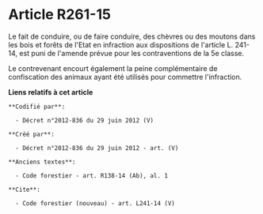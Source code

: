 # Article R261-15

Le fait de conduire, ou de faire conduire, des chèvres ou des moutons dans les bois et forêts de l'Etat en infraction aux
dispositions de l'article L. 241-14, est puni de l'amende prévue pour les contraventions de la 5e classe.

Le contrevenant encourt également la peine complémentaire de confiscation des animaux ayant été utilisés pour commettre
l'infraction.

**Liens relatifs à cet article**

	**Codifié par**:

	  - Décret n°2012-836 du 29 juin 2012 (V)

	**Créé par**:

	  - Décret n°2012-836 du 29 juin 2012 - art. (V)

	**Anciens textes**:

	  - Code forestier - art. R138-14 (Ab), al. 1

	**Cite**:

	  - Code forestier (nouveau) - art. L241-14 (V)
